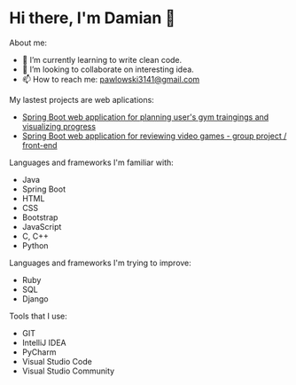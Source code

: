 # Hi there, I'm Damian 👋

About me:

- 🌱 I’m currently learning to write clean code.
- 👯 I’m looking to collaborate on interesting idea.
- 📫 How to reach me: pawlowski3141@gmail.com

My lastest projects are web aplications:
- [Spring Boot web application for planning user's gym traingings and visualizing progress](https://github.com/pawlowski99/University-Projects/tree/main/GymDashboard)
- [Spring Boot web application for reviewing video games - group project / front-end](https://github.com/pawlowski99/University-Projects/tree/main/GameReviews)

Languages and frameworks I'm familiar with:
- Java
- Spring Boot
- HTML
- CSS
- Bootstrap
- JavaScript
- C, C++
- Python

Languages and frameworks I'm trying to improve:
- Ruby
- SQL
- Django

Tools that I use:
- GIT
- IntelliJ IDEA
- PyCharm
- Visual Studio Code
- Visual Studio Community
